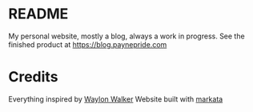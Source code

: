 # README
My personal website, mostly a blog, always a work in progress.  See the finished product at https://blog.paynepride.com


# Credits

Everything inspired by [Waylon Walker](https://github.com/WaylonWalker/)
Website built with [markata](https://github.com/WaylonWalker/markata)


